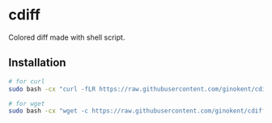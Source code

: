 # cdiff
Colored diff made with shell script.  

## Installation

```bash
# for curl
sudo bash -cx "curl -fLR https://raw.githubusercontent.com/ginokent/cdiff/HEAD/bin/cdiff -o /usr/local/bin/cdiff && chmod -v +x /usr/local/bin/cdiff"

# for wget
sudo bash -cx "wget -c https://raw.githubusercontent.com/ginokent/cdiff/HEAD/bin/cdiff -O /usr/local/bin/cdiff && chmod -v +x /usr/local/bin/cdiff"
```
